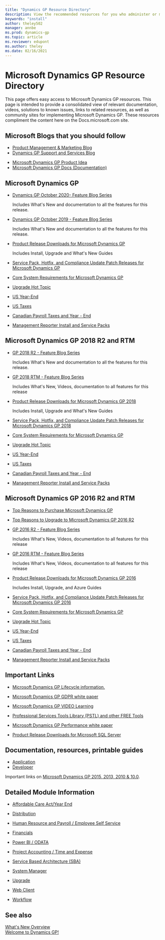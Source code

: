 ```yaml
---
title: "Dynamics GP Resource Directory"
description: View the recommended resources for you who administer or manage Dynamics GP.
keywords: "install"
author: theley502
manager: annbe
ms.prod: dynamics-gp
ms.topic: article
ms.reviewer: edupont
ms.author: theley
ms.date: 02/16/2021
---
```

# Microsoft Dynamics GP Resource Directory

This page offers easy access to Microsoft Dynamics GP resources. This page is intended to provide a consolidated view of relevant documentation, videos, solutions to known issues, links to related resources, as well as community sites for implementing Microsoft Dynamics GP. These resources compliment the content here on the Docs.microsoft.com site.

## Microsoft Blogs that you should follow

- [Product Management & Marketing Blog](https://community.dynamics.com/gp/b/gpteamblog)
- [Dynamics GP Support and Services Blog](https://community.dynamics.com/gp/b/dynamicsgp)
<!-- [Dynamics GP Developer Blog](https://msdn.microsoft.com/library/aa496082.aspx)
- [Dynamics Financial Reporting - Management Reporter](https://blogs.msdn.com/b/dynamics_financial_reporting/)-->
- [Microsoft Dynamics GP Product Idea](https://experience.dynamics.com/ideas/categories/?forum=771cc5ac-c117-e811-8105-3863bb2e0320&forumName=Dynamics%20GP)
- [Microsoft Dynamics GP Docs (Documentation)](index.md)

## Microsoft Dynamics GP

- [Dynamics GP October 2020- Feature Blog Series](https://community.dynamics.com/gp/b/dynamicsgp/posts/microsoft-dynamics-gp-2020-new-feature-blog-series-schedule-410418203)

  Includes What's New and documentation to all the features for this release.  
- [Dynamics GP October 2019 - Feature Blog Series](https://community.dynamics.com/gp/b/dynamicsgp/posts/microsoft-dynamics-gp-2018-r3-new-feature-blog-series-schedule)

  Includes What's New and documentation to all the features for this release.
- [Product Release Downloads for Microsoft Dynamics GP](/dynamics/s-e/gp/MDGP2018_Release_Download_378)

  Includes Install, Upgrade and What's New Guides
- [Service Pack, Hotfix, and Compliance Update Patch Releases for Microsoft Dynamics GP](/dynamics/s-e/gp/MDGP2018_PatchReleases_377)
- [Core System Requirements for Microsoft Dynamics GP](installation/system-requirements-core.md)
- [Upgrade Hot Topic](https://docs.microsoft.com/dynamics/s-e/)
- [US Year-End](/dynamics/s-e/gp/usgpye2018_396)
- [US Taxes](/dynamics/s-e/gp/tugp2018_391)
- [Canadian Payroll Taxes and Year - End](/dynamics/s-e/gp/cagptuye2018_285)
- [Management Reporter Install and Service Packs](/dynamics/s-e/mr/mroverview_435)

## <a name="GP2018"></a>Microsoft Dynamics GP 2018 R2 and RTM

- [GP 2018 R2 - Feature Blog Series](https://community.dynamics.com/gp/b/dynamicsgp/archive/2018/09/24/microsoft-dynamics-gp-2018-r2-new-feature-blog-series-schedule)

  Includes What's New and documentation to all the features for this release.  
- [GP 2018 RTM - Feature Blog Series](https://community.dynamics.com/gp/b/dynamicsgp/archive/2017/10/25/microsoft-dynamics-gp-2018-new-feature-blog-series-schedule)

  Includes What's New, Videos, documentation to all features for this release
- [Product Release Downloads for Microsoft Dynamics GP 2018](/dynamics/s-e/gp/MDGP2018_Release_Download_378)

  Includes Install, Upgrade and What's New Guides
- [Service Pack, Hotfix, and Compliance Update Patch Releases for Microsoft Dynamics GP 2018](/dynamics/s-e/gp/MDGP2018_PatchReleases_377)
- [Core System Requirements for Microsoft Dynamics GP](installation/system-requirements-core.md)  
- [Upgrade Hot Topic](https://docs.microsoft.com/dynamics/s-e/)
- [US Year-End](/dynamics/s-e/gp/tugp2018_391)
- [US Taxes](/dynamics/s-e/gp/tugp2018_391)
- [Canadian Payroll Taxes and Year - End](/dynamics/s-e/gp/cagptuye2018_285)
- [Management Reporter Install and Service Packs](/dynamics/s-e/mr/mroverview_435)

## Microsoft Dynamics GP 2016 R2 and RTM

- [Top Reasons to Purchase Microsoft Dynamics GP](https://mbs.microsoft.com/files/customer/GP/Learning/Systemreq/MicrosoftDynamicsGP2016TopReasonsToBuy.pdf)
- [Top Reasons to Upgrade to Microsoft Dynamics GP 2016 R2](https://mbs.microsoft.com/files/customer/GP/Learning/Systemreq/MicrosoftDynamicsGP2016TopReasonsToUpgrade.pdf)
- [GP 2016 R2 - Feature Blog Series](https://community.dynamics.com/gp/b/dynamicsgp/archive/2016/11/11/microsoft-dynamics-gp-2016-r2-new-feature-blog-series-schedule)

  Includes What's New, Videos, documentation to all features for this release
- [GP 2016 RTM - Feature Blog Series](https://community.dynamics.com/gp/b/dynamicsgp/archive/2016/03/30/microsoft-dynamics-gp-2016-new-features-blog-series-schedule)

  Includes What's New, Videos, documentation to all features for this release
- [Product Release Downloads for Microsoft Dynamics GP 2016](/dynamics/s-e/gp/MDGP2016_Release_Download_371)

  Includes Install, Upgrade, and Azure Guides
- [Service Pack, Hotfix, and Compliance Update Patch Releases for Microsoft Dynamics GP 2016](/dynamics/s-e/gp/MDGP2016_PatchReleases_370)
- [Core System Requirements for Microsoft Dynamics GP](installation/system-requirements-core.md)  
- [Upgrade Hot Topic](https://docs.microsoft.com/dynamics/s-e/)
- [US Year-End](/dynamics/s-e/gp/usgpye2016_395)  
- [US Taxes](/dynamics/s-e/gp/tugp2018_391) 
- [Canadian Payroll Taxes and Year - End](/dynamics/s-e/gp/cagptuye2016_284)
- [Management Reporter Install and Service Packs](/dynamics/s-e/mr/mroverview_435)

## Important Links

- [Microsoft Dynamics GP Lifecycle information.](https://community.dynamics.com/gp/b/dynamicsgp/archive/2017/10/03/microsoft-dynamics-gp-2018-and-year-end-update-lifecycle-and-upgrade-services)

- [Microsoft Dynamics GP GDPR white paper](https://servicetrust.microsoft.com/ViewPage/TrustDocuments?command=Download&downloadType=Document&downloadId=5068db5f-cc6b-45d9-9916-fb8dcd801d03&docTab=6d000410-c9e9-11e7-9a91-892aae8839ad_FAQ_and_White_Papers)

- [Microsoft Dynamics GP VIDEO Learning](https://mbs.microsoft.com/_layouts/15/DocIdRedir.aspx?ID=MBSDYN-3-11073)

- [Professional Services Tools Library (PSTL) and other FREE Tools](/dynamics/s-e/gp/noam_pstl_delta)

- [Microsoft Dynamics GP Performance white paper](https://docs.microsoft.com/dynamics/s-e/)

- [Product Release Downloads for Microsoft SQL Server](https://businesscenter.mbs.microsoft.com/#contentdetail/SQLdownloadOverview)

## Documentation, resources, printable guides

- [Application](/previous-versions/dynamics-gp/appuser-itpro/hh686187%28v=gp.20%29)
- [Developer](/previous-versions/dynamicsgp/developer/bb219081%28v=msdn.10%29)

Important links on [Microsoft Dynamics GP 2015, 2013, 2010 & 10.0](https://mbs.microsoft.com/_layouts/15/DocIdRedir.aspx?ID=MBSDYN-3-5969).

## Detailed Module Information

- [Affordable Care Act/Year End](https://mbs.microsoft.com/Files/customer/GP/Downloads/Updates/ACAYEAREND.docx)

- [Distribution](https://mbs.microsoft.com/Files/customer/GP/Downloads/Updates/Distribution.docx)

- [Human Resource and Payroll / Employee Self Service](https://mbs.microsoft.com/Files/customer/GP/Downloads/Updates/HRPSelfServe.docx)

- [Financials](https://mbs.microsoft.com/Files/customer/GP/Downloads/Updates/Financials.docx)

- [Power BI / ODATA](https://mbs.microsoft.com/_layouts/15/DocIdRedir.aspx?ID=MBSDYN-3-10876)

- [Project Accounting / Time and Expense](https://mbs.microsoft.com/Files/customer/GP/Downloads/Updates/ProjectTE.docx)

- [Service Based Architecture (SBA)](https://mbs.microsoft.com/Files/customer/GP/Downloads/Updates/SBA.docx)

- [System Manager](https://mbs.microsoft.com/Files/customer/GP/Downloads/Updates/SystemManager.docx)

- [Upgrade](https://mbs.microsoft.com/Files/customer/GP/Downloads/Updates/Update.docx)

- [Web Client](https://mbs.microsoft.com/Files/customer/GP/Downloads/Updates/WEBCLIENT.docx)

- [Workflow](https://mbs.microsoft.com/Files/customer/GP/Downloads/Updates/WORKFLOW%202.docx)

## See also

[What's New Overview](whats-new/introduction.md)  
[Welcome to Dynamics GP!](index.md)  
